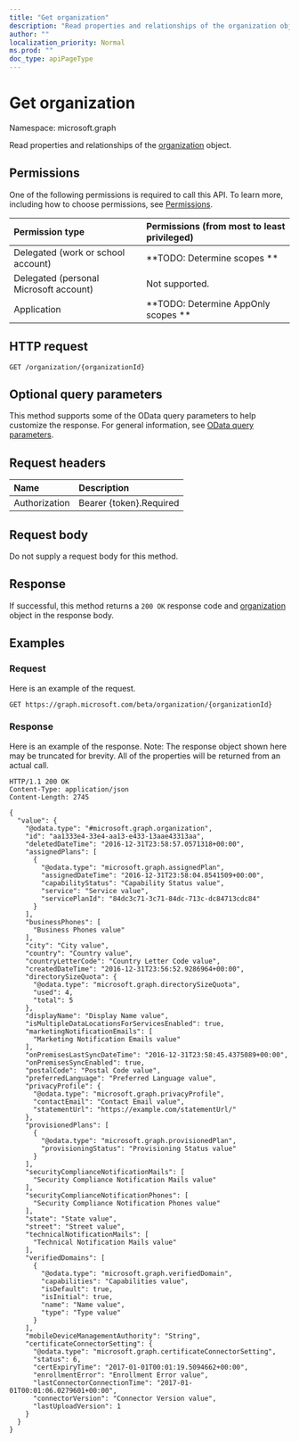 ```yaml
---
title: "Get organization"
description: "Read properties and relationships of the organization object."
author: ""
localization_priority: Normal
ms.prod: ""
doc_type: apiPageType
---
```


# Get organization

Namespace: microsoft.graph

Read properties and relationships of the [organization](../resources/organization.md) object.

## Permissions
One of the following permissions is required to call this API. To learn more, including how to choose permissions, see [Permissions](/concepts/permissions-reference.md).

|Permission type|Permissions (from most to least privileged)|
|:---|:---|
|Delegated (work or school account)|**TODO: Determine scopes **|
|Delegated (personal Microsoft account)|Not supported.|
|Application|**TODO: Determine AppOnly scopes **|

## HTTP request
<!-- {
  "blockType": "ignored"
}
-->
``` http
GET /organization/{organizationId}
```

## Optional query parameters
This method supports some of the OData query parameters to help customize the response. For general information, see [OData query parameters](/graph/query-parameters).

## Request headers
|Name|Description|
|:---|:---|
|Authorization|Bearer {token}.Required|

## Request body
Do not supply a request body for this method.

## Response
If successful, this method returns a `200 OK` response code and [organization](../resources/organization.md) object in the response body.

## Examples

### Request
Here is an example of the request.
<!-- {
  "blockType": "request",
  "name": "get_organization"
}
-->
``` http
GET https://graph.microsoft.com/beta/organization/{organizationId}
```

### Response
Here is an example of the response. Note: The response object shown here may be truncated for brevity. All of the properties will be returned from an actual call.
<!-- {
  "blockType": "response",
  "truncated": true,
  "@odata.type": "microsoft.graph.organization"
}
-->
``` http
HTTP/1.1 200 OK
Content-Type: application/json
Content-Length: 2745

{
  "value": {
    "@odata.type": "#microsoft.graph.organization",
    "id": "aa1333e4-33e4-aa13-e433-13aae43313aa",
    "deletedDateTime": "2016-12-31T23:58:57.0571318+00:00",
    "assignedPlans": [
      {
        "@odata.type": "microsoft.graph.assignedPlan",
        "assignedDateTime": "2016-12-31T23:58:04.8541509+00:00",
        "capabilityStatus": "Capability Status value",
        "service": "Service value",
        "servicePlanId": "84dc3c71-3c71-84dc-713c-dc84713cdc84"
      }
    ],
    "businessPhones": [
      "Business Phones value"
    ],
    "city": "City value",
    "country": "Country value",
    "countryLetterCode": "Country Letter Code value",
    "createdDateTime": "2016-12-31T23:56:52.9286964+00:00",
    "directorySizeQuota": {
      "@odata.type": "microsoft.graph.directorySizeQuota",
      "used": 4,
      "total": 5
    },
    "displayName": "Display Name value",
    "isMultipleDataLocationsForServicesEnabled": true,
    "marketingNotificationEmails": [
      "Marketing Notification Emails value"
    ],
    "onPremisesLastSyncDateTime": "2016-12-31T23:58:45.4375089+00:00",
    "onPremisesSyncEnabled": true,
    "postalCode": "Postal Code value",
    "preferredLanguage": "Preferred Language value",
    "privacyProfile": {
      "@odata.type": "microsoft.graph.privacyProfile",
      "contactEmail": "Contact Email value",
      "statementUrl": "https://example.com/statementUrl/"
    },
    "provisionedPlans": [
      {
        "@odata.type": "microsoft.graph.provisionedPlan",
        "provisioningStatus": "Provisioning Status value"
      }
    ],
    "securityComplianceNotificationMails": [
      "Security Compliance Notification Mails value"
    ],
    "securityComplianceNotificationPhones": [
      "Security Compliance Notification Phones value"
    ],
    "state": "State value",
    "street": "Street value",
    "technicalNotificationMails": [
      "Technical Notification Mails value"
    ],
    "verifiedDomains": [
      {
        "@odata.type": "microsoft.graph.verifiedDomain",
        "capabilities": "Capabilities value",
        "isDefault": true,
        "isInitial": true,
        "name": "Name value",
        "type": "Type value"
      }
    ],
    "mobileDeviceManagementAuthority": "String",
    "certificateConnectorSetting": {
      "@odata.type": "microsoft.graph.certificateConnectorSetting",
      "status": 6,
      "certExpiryTime": "2017-01-01T00:01:19.5094662+00:00",
      "enrollmentError": "Enrollment Error value",
      "lastConnectorConnectionTime": "2017-01-01T00:01:06.0279601+00:00",
      "connectorVersion": "Connector Version value",
      "lastUploadVersion": 1
    }
  }
}
```

